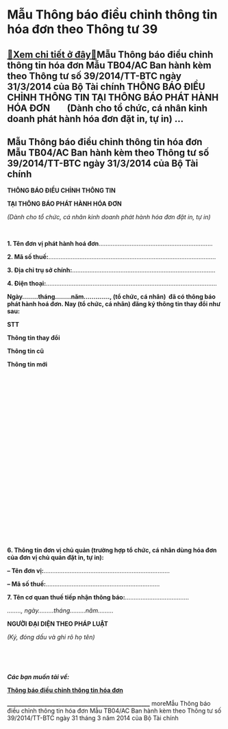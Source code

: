 Mẫu Thông báo điều chỉnh thông tin hóa đơn theo Thông tư 39
===========================================================

[:gift:Xem chi tiết ở đây:gift:](https://hddtvn.com/mau-thong-bao-dieu-chinh-thong-tin-hoa-don-theo-thong-tu-39/)Mẫu Thông báo điều chỉnh thông tin hóa đơn Mẫu TB04/AC Ban hành kèm theo Thông tư số 39/2014/TT-BTC ngày 31/3/2014 của Bộ Tài chính THÔNG BÁO ĐIỀU CHỈNH THÔNG TIN TẠI THÔNG BÁO PHÁT HÀNH HÓA ĐƠN        (Dành cho tổ chức, cá nhân kinh doanh phát hành hóa đơn đặt in, tự in) …
----------------------------------------------------------------------------------------------------------------------------------------------------------------------------------------------------------------------------------------------------------------------------------



Mẫu Thông báo điều chỉnh thông tin hóa đơn Mẫu TB04/AC Ban hành kèm theo Thông tư số 39/2014/TT-BTC ngày 31/3/2014 của Bộ Tài chính
-------------------------------------------------------------------------------------------------------------------------------------



**THÔNG BÁO ĐIỀU CHỈNH THÔNG TIN**  

**TẠI THÔNG BÁO PHÁT HÀNH HÓA ĐƠN**  

*(Dành cho tổ chức, cá nhân kinh doanh phát hành hóa đơn đặt in, tự in)*  

  
   

**1. Tên đơn vị phát hành hoá đơn**…………………………………………………………  

**2. Mã số thuế:**…………………………………………………………………………………….  

**3. Địa chỉ trụ sở chính:**………………………………………………………………………..  

**4. Điện thoại:**………………………………………………………………………………………  

**Ngày……..tháng……..năm…………., (tổ chức, cá nhân)  đã có thông báo phát hành hoá đơn. Nay (tổ chức, cá nhân) đăng ký thông tin thay đổi như sau:**






**STT**

**Thông tin thay đổi**

**Thông tin cũ**

**Thông tin mới**



 

 

 

 



 

 

 

 



 

 

 

 



   

**6. Thông tin đơn vị chủ quản (trường hợp tổ chức, cá nhân dùng hóa đơn của đơn vị chủ quản đặt in, tự in):**  

**– Tên đơn vị:**……………………………………………………………….  

**– Mã số thuế:**…………………………………………………………


**7. Tên cơ quan thuế tiếp nhận thông báo:**……………………………….


*…….., ngày………tháng………năm………*  

**NGƯỜI ĐẠI DIỆN THEO PHÁP LUẬT**  

*(Ký, đóng dấu và ghi rõ họ tên)*  

 


 

  

***Các bạn muốn tải về:***

[**Thông báo điều chỉnh thông tin hóa đơn**](https://drive.google.com/open?id=0B24q-XZt4667V0UzYnBGRldscmc)


**\_\_\_\_\_\_\_\_\_\_\_\_\_\_\_\_\_\_\_\_\_\_\_\_\_\_\_\_\_\_\_\_\_\_\_\_\_\_\_\_\_\_\_\_\_\_\_\_\_\_**
moreMẫu Thông báo điều chỉnh thông tin hóa đơn Mẫu TB04/AC Ban hành kèm theo Thông tư số 39/2014/TT-BTC ngày 31 tháng 3 năm 2014 của Bộ Tài chính

